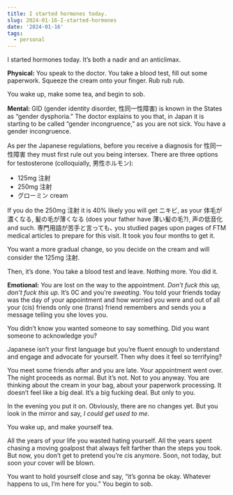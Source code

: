 ```yaml
---
title: I started hormones today.
slug: 2024-01-16-I-started-hormones
date: '2024-01-16'
tags:
  - personal
---
```


I started hormones today. It’s both a nadir and an anticlimax.

**Physical:** You speak to the doctor. You take a blood test, fill out some paperwork. Squeeze the cream onto your finger. Rub rub rub.

You wake up, make some tea, and begin to sob.

**Mental:** GID (gender identity disorder, 性同一性障害) is known in the States as “gender dysphoria.” The doctor explains to you that, in Japan it is starting to be called “gender incongruence,” as you are not sick. You have a gender incongruence.

As per the Japanese regulations, before you receive a diagnosis for 性同一性障害 they must first rule out you being intersex. There are three options for testosterone (colloquially, 男性ホルモン):

- 125mg 注射
- 250mg 注射
- グローミン cream

If you do the 250mg 注射 it is 40% likely you will get ニキビ, as your 体毛が濃くなる, 髪の毛が薄くなる (does your father have 薄い髪の毛?), 声の低音化 and such. 専門用語が苦手と言っても､ you studied pages upon pages of FTM medical articles to prepare for this visit. It took you four months to get it.

You want a more gradual change, so you decide on the cream and will consider the 125mg 注射.

Then, it’s done. You take a blood test and leave. Nothing more. You did it.

**Emotional:** You are lost on the way to the appointment. _Don’t fuck this up, don’t fuck this up._ It’s 0C and you’re _sweating_. You told your friends today was the day of your appointment and how worried you were and out of all your (cis) friends only one (trans) friend remembers and sends you a message telling you she loves you.

You didn’t know you wanted someone to say something. Did you want someone to acknowledge you?

Japanese isn’t your first language but you’re fluent enough to understand and engage and advocate for yourself. Then why does it feel so terrifying?

You meet some friends after and you are late. Your appointment went over. The night proceeds as normal. But it’s not. Not to you anyway. You are thinking about the cream in your bag, about your paperwork processing. It doesn’t feel like a big deal. It’s a big fucking deal. But only to you.

In the evening you put it on. Obviously, there are no changes yet. But you look in the mirror and say, _I could get used to me._

You wake up, and make yourself tea.

All the years of your life you wasted hating yourself. All the years spent chasing a moving goalpost that always felt farther than the steps you took. But now, you don’t get to pretend you’re cis anymore. Soon, not today, but soon your cover will be blown.

You want to hold yourself close and say, “it’s gonna be okay. Whatever happens to us, I’m here for you.” You begin to sob.
